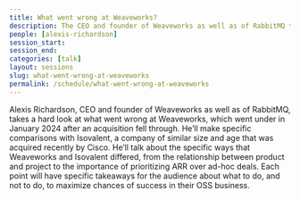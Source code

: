 ```yaml
---
title: What went wrong at Weaveworks?
description: The CEO and founder of Weaveworks as well as of RabbitMQ takes a hard look at what went wrong at Weaveworks.
people: [alexis-richardson]
session_start: 
session_end: 
categories: [talk]
layout: sessions
slug: what-went-wrong-at-weaveworks
permalink: /schedule/what-went-wrong-at-weaveworks
---
```


Alexis Richardson, CEO and founder of Weaveworks as well as of RabbitMQ, takes a hard look at what went wrong 
at Weaveworks, which went under in January 2024 after an acquisition fell through. He’ll make specific comparisons 
with Isovalent, a company of similar size and age that was acquired recently by Cisco. He’ll talk about the specific
ways that Weaveworks and Isovalent differed, from the relationship between product and project to the importance 
of prioritizing ARR over ad-hoc deals. Each point will have specific takeaways for the audience about what to do, 
and not to do, to maximize chances of success in their OSS business. 
